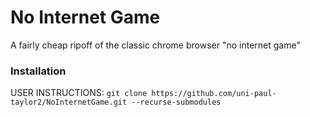 # No Internet Game
A fairly cheap ripoff of the classic chrome browser "no internet game"

### Installation
USER INSTRUCTIONS: `git clone https://github.com/uni-paul-taylor2/NoInternetGame.git --recurse-submodules`
